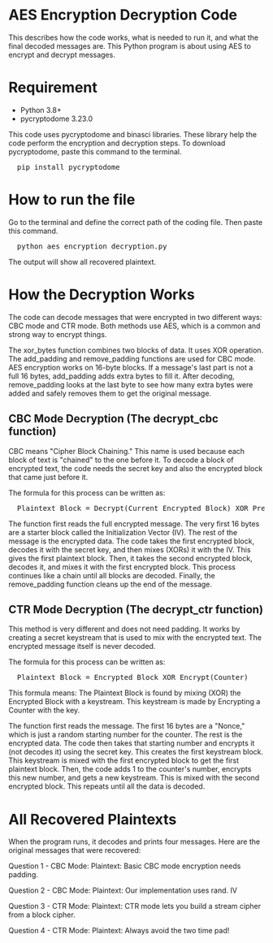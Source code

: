 # AES Encryption Decryption Code

This describes how the code works, what is needed to run it, and what the final decoded messages are. This Python program is about using AES to encrypt and decrypt messages.

# Requirement
- Python 3.8+
- pycryptodome 3.23.0

This code uses pycryptodome and binasci libraries. These library help the code perform the encryption and decryption steps. 
To download pycryptodome, paste this command to the terminal.

<pre>
  pip install pycryptodome
</pre>

# How to run the file
Go to the terminal and define the correct path of the coding file. Then paste this command.

<pre>
  python aes_encryption_decryption.py
</pre>

The output will show all recovered plaintext.

# How the Decryption Works

The code can decode messages that were encrypted in two different ways: CBC mode and CTR mode. Both methods use AES, which is a common and strong way to encrypt things.

The xor_bytes function combines two blocks of data. It uses XOR operation. The add_padding and remove_padding functions are used for CBC mode. AES encryption works on 16-byte blocks. If a message's last part is not a full 16 bytes, add_padding adds extra bytes to fill it. After decoding, remove_padding looks at the last byte to see how many extra bytes were added and safely removes them to get the original message.

## CBC Mode Decryption (The decrypt_cbc function)

CBC means "Cipher Block Chaining." This name is used because each block of text is "chained" to the one before it. To decode a block of encrypted text, the code needs the secret key and also the encrypted block that came just before it.

The formula for this process can be written as:

<pre>
  Plaintext_Block = Decrypt(Current_Encrypted_Block) XOR Previous_Encrypted_Block
</pre>
  
The function first reads the full encrypted message. The very first 16 bytes are a starter block called the Initialization Vector (IV). The rest of the message is the encrypted data. The code takes the first encrypted block, decodes it with the secret key, and then mixes (XORs) it with the IV. This gives the first plaintext block. Then, it takes the second encrypted block, decodes it, and mixes it with the first encrypted block. This process continues like a chain until all blocks are decoded. Finally, the remove_padding function cleans up the end of the message.

## CTR Mode Decryption (The decrypt_ctr function)

This method is very different and does not need padding. It works by creating a secret keystream that is used to mix with the encrypted text. The encrypted message itself is never decoded.

The formula for this process can be written as:

<pre>
  Plaintext_Block = Encrypted_Block XOR Encrypt(Counter)
</pre>

This formula means: The Plaintext Block is found by mixing (XOR) the Encrypted Block with a keystream. This keystream is made by Encrypting a Counter with the key.

The function first reads the message. The first 16 bytes are a "Nonce," which is just a random starting number for the counter. The rest is the encrypted data. The code then takes that starting number and encrypts it (not decodes it) using the secret key. This creates the first keystream block. This keystream is mixed with the first encrypted block to get the first plaintext block. Then, the code adds 1 to the counter's number, encrypts this new number, and gets a new keystream. This is mixed with the second encrypted block. This repeats until all the data is decoded.

# All Recovered Plaintexts

When the program runs, it decodes and prints four messages. Here are the original messages that were recovered:

Question 1 - CBC Mode:
Plaintext: Basic CBC mode encryption needs padding.

Question 2 - CBC Mode:
Plaintext: Our implementation uses rand. IV

Question 3 - CTR Mode:
Plaintext: CTR mode lets you build a stream cipher from a block cipher.

Question 4 - CTR Mode:
Plaintext: Always avoid the two time pad!
